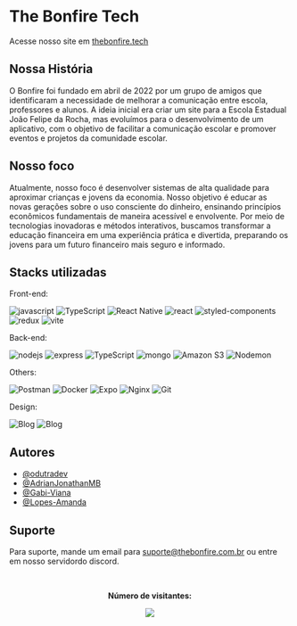 # The Bonfire Tech

Acesse nosso site em [thebonfire.tech](https://thebonfire.tech)
## Nossa História
O Bonfire foi fundado em abril de 2022 por um grupo de amigos que identificaram a necessidade de melhorar a comunicação entre escola, professores e alunos. A ideia inicial era criar um site para a Escola Estadual João Felipe da Rocha, mas evoluímos para o desenvolvimento de um aplicativo, com o objetivo de facilitar a comunicação escolar e promover eventos e projetos da comunidade escolar.

## Nosso foco
Atualmente, nosso foco é desenvolver sistemas de alta qualidade para aproximar crianças e jovens da economia. Nosso objetivo é educar as novas gerações sobre o uso consciente do dinheiro, ensinando princípios econômicos fundamentais de maneira acessível e envolvente. Por meio de tecnologias inovadoras e métodos interativos, buscamos transformar a educação financeira em uma experiência prática e divertida, preparando os jovens para um futuro financeiro mais seguro e informado.
## Stacks utilizadas

Front-end: 

![javascript](https://img.shields.io/badge/JavaScript-F7DF1E?style=for-the-badge&logo=javascript&logoColor=black)
![TypeScript](https://img.shields.io/badge/TypeScript-007ACC?style=for-the-badge&logo=typescript&logoColor=white)
![React Native](https://img.shields.io/badge/React_Native-20232A?style=for-the-badge&logo=react&logoColor=61DAFB)
![react](https://img.shields.io/badge/React-20232A?style=for-the-badge&logo=react&logoColor=61DAFB)
![styled-components](https://img.shields.io/badge/styled--components-DB7093?style=for-the-badge&logo=styled-components&logoColor=white)
![redux](https://img.shields.io/badge/Redux-593D88?style=for-the-badge&logo=redux&logoColor=white)
![vite](https://img.shields.io/badge/Vite-B73BFE?style=for-the-badge&logo=vite&logoColor=FFD62E)

Back-end: 

![nodejs](https://img.shields.io/badge/Node.js-43853D?style=for-the-badge&logo=node.js&logoColor=white)
![express](https://img.shields.io/badge/Express.js-404D59?style=for-the-badge)
![TypeScript](https://img.shields.io/badge/TypeScript-007ACC?style=for-the-badge&logo=typescript&logoColor=white)
![mongo](https://img.shields.io/badge/MongoDB-4EA94B?style=for-the-badge&logo=mongodb&logoColor=white)
![Amazon S3](https://img.shields.io/badge/Amazon%20S3-FF9900?style=for-the-badge&logo=amazons3&logoColor=white)
![Nodemon](https://img.shields.io/badge/NODEMON-%23323330.svg?style=for-the-badge&logo=nodemon&logoColor=%BBDEAD)

Others:

![Postman](https://img.shields.io/badge/Postman-FF6C37?style=for-the-badge&logo=postman&logoColor=white)
![Docker](https://img.shields.io/badge/docker-%230db7ed.svg?style=for-the-badge&logo=docker&logoColor=white)
![Expo](https://img.shields.io/badge/expo-1C1E24?style=for-the-badge&logo=expo&logoColor=#D04A37)
![Nginx](https://img.shields.io/badge/nginx-%23009639.svg?style=for-the-badge&logo=nginx&logoColor=white)
![Git](https://img.shields.io/badge/git-%23F05033.svg?style=for-the-badge&logo=git&logoColor=white)

Design: 

![Blog](https://img.shields.io/badge/Adobe%20Photoshop-31A8FF?style=for-the-badge&logo=Adobe%20Photoshop&logoColor=black)
![Blog](https://img.shields.io/badge/Figma-F24E1E?style=for-the-badge&logo=figma&logoColor=white)

## Autores

- [@odutradev](https://www.github.com/odutradev)
- [@AdrianJonathanMB](https://www.github.com/AdrianJonathanMB)
- [@Gabi-Viana](https://www.github.com/Gabi-Viana)
- [@Lopes-Amanda](https://www.github.com/Lopes-Amanda)


## Suporte

Para suporte, mande um email para suporte@thebonfire.com.br ou entre em nosso servidordo discord.

<div align="center">
<br><p align="centre"><b>Número de visitantes:</b></p>  
<p align="center"><img align="center" src="https://profile-counter.glitch.me/{theBonfireTech}/count.svg" /></p> 
<br></div>
